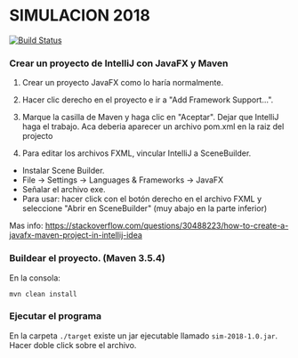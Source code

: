 # SIMULACION 2018
[![Build Status](http://circleci-badges-max.herokuapp.com/img/GonzaloSaad/sim-tp-2018?token=)](https://circleci.com/gh/GonzaloSaad/sim-tp-2018)


### Crear un proyecto de IntelliJ con JavaFX y Maven

1. Crear un proyecto JavaFX como lo haría normalmente.
2. Hacer clic derecho en el proyecto e ir a "Add Framework Support...".
3. Marque la casilla de Maven y haga clic en "Aceptar". Dejar que IntelliJ haga el trabajo. 
Aca deberia aparecer un archivo pom.xml en la raiz del projecto

4. Para editar los archivos FXML, vincular IntelliJ a SceneBuilder. 
- Instalar Scene Builder.
- File -> Settings -> Languages & Frameworks -> JavaFX
- Señalar el archivo exe.
- Para usar: hacer click con el botón derecho en el archivo FXML y 
seleccione "Abrir en SceneBuilder" (muy abajo en la parte inferior)

Mas info: 
https://stackoverflow.com/questions/30488223/how-to-create-a-javafx-maven-project-in-intellij-idea

### Buildear el proyecto. (Maven 3.5.4)

En la consola: 
```
mvn clean install
```

### Ejecutar el programa

En la carpeta `./target` existe un jar 
ejecutable llamado `sim-2018-1.0.jar`. Hacer doble click sobre el archivo.




